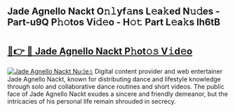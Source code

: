 ## Jade Agnello Nackt O𝚗𝚕yf𝚊ns L𝚎a𝚔ed N𝚞𝚍es - Part-u9Q P𝚑𝚘tos Vi𝚍𝚎o - H𝚘𝚝 Part L𝚎a𝚔s lh6tB

# <h2><a href="http://kf5us6.oniu.top/?m=Jade+Agnello+Nackt">🔗👉 🔴 Jade Agnello Nackt P𝚑ot𝚘𝚜 V𝚒d𝚎o</a></h2>

[![Jade Agnello Nackt Nu𝚍e𝚜](https://i.imgur.com/0qMVB7G.gif)](http://kf5us6.oniu.top/?m=Jade+Agnello+Nackt)
Digital content provider and web entertainer Jade Agnello Nackt, known for distributing dance and lifestyle knowledge through solo and collaborative dance routines and short videos. The public face of Jade Agnello Nackt exudes a sincere and friendly demeanor, but the intricacies of his personal life remain shrouded in secrecy.  
